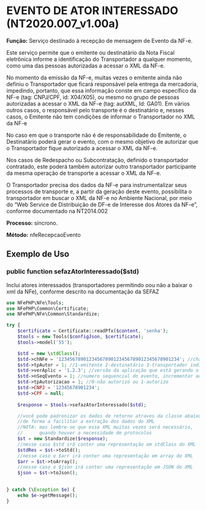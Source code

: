 # EVENTO DE ATOR INTERESSADO (NT2020.007_v1.00a)

**Função:** Serviço destinado à recepção de mensagem de Evento da NF-e.

Este serviço permite que o emitente ou destinatário da Nota Fiscal eletrônica informe a identificação do Transportador a qualquer momento, como uma das pessoas autorizadas a acessar o XML da NF-e.

No momento da emissão da NF-e, muitas vezes o emitente ainda não definiu o Transportador que ficará responsável pela entrega da mercadoria, impedindo, portanto, que essa informação conste em campo específico da NF-e (tag: CNPJ/CPF, id: X04/X05), ou mesmo no grupo de pessoas autorizadas a acessar o XML da NF-e (tag: autXML, Id: GA01). Em vários outros casos, o responsável pelo transporte é o destinatário e, nesses casos, o Emitente não tem condições de informar o Transportador no XML da NF-e

No caso em que o transporte não é de responsabilidade do Emitente, o Destinatário poderá gerar o evento, com o mesmo objetivo de autorizar que o Transportador fique autorizado a acessar o XML da NF-e. 

Nos casos de Redespacho ou Subcontratação, definido o transportador contratado, este poderá também autorizar outro transportador participante da mesma operação de transporte a acessar o XML da NF-e.

O Transportador precisa dos dados da NF-e para instrumentalizar seus processos de transporte e, a partir da geração deste evento, possibilita o transportador em buscar o XML da NF-e no Ambiente Nacional, por meio do “Web Service de Distribuição de DF-e de Interesse dos Atores da NF-e”, conforme documentado na NT2014.002

**Processo:** síncrono.

**Método:** nfeRecepcaoEvento

## Exemplo de Uso

### public function sefazAtorInteressado($std)
Inclui atores interessados (transportadores permitindo oou não a baixar o xml da NFe), conforme descrito na documentação da SEFAZ

```php
use NFePHP\NFe\Tools;
use NFePHP\Common\Certificate;
use NFePHP\NFe\Common\Standardize;

try {
    $certificate = Certificate::readPfx($content, 'senha');
    $tools = new Tools($configJson, $certificate);
    $tools->model('55');

    $std = new \stdClass();
    $std->chNFe = '12345678901234567890123456789012345678901234'; //chave de 44 digitos da nota do fornecedor
    $std->tpAutor = 1; //1-emitente 2-destinatário 3-transportador indica quem está incluindo ou removendo atores
    $std->verAplic = '1.2.3'; //versão da aplicação que está gerando o evento
    $std->nSeqEvento = 1; //numero sequencial do evento, incrementar ao incluir outros ou remover
    $std->tpAutorizacao = 1; //0-não autorizo ou 1-autorizo
    $std->CNPJ = '12345678901234';
    $std->CPF = null;
    
    $response = $tools->sefazAtorInteressado($std);

    //você pode padronizar os dados de retorno atraves da classe abaixo
    //de forma a facilitar a extração dos dados do XML
    //NOTA: mas lembre-se que esse XML muitas vezes será necessário, 
    //      quando houver a necessidade de protocolos
    $st = new Standardize($response);
    //nesse caso $std irá conter uma representação em stdClass do XML
    $stdRes = $st->toStd();
    //nesse caso o $arr irá conter uma representação em array do XML
    $arr = $st->toArray();
    //nesse caso o $json irá conter uma representação em JSON do XML
    $json = $st->toJson();
    

} catch (\Exception $e) {
    echo $e->getMessage();
}
```


